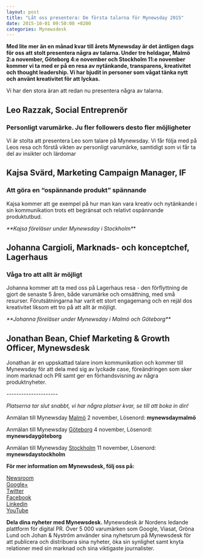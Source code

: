 ```yaml
---
layout: post
title: "Låt oss presentera: De första talarna för Mynewsday 2015"
date: 2015-10-01 09:50:00 +0200
categories: Mynewsdesk
---
```

 <div class='clearfix'><p><strong>Med lite mer än en månad kvar till årets Mynewsday är det äntligen dags för oss att stolt presentera några av talarna. Under tre heldagar, Malmö 2:a november, Göteborg 4:e november och Stockholm 11:e november kommer vi ta med er på en resa av nytänkande, transparens, kreativitet och thought leadership. Vi har bjudit in personer som vågat tänka nytt och använt kreativitet för att lyckas.</strong></p><p>Vi har den stora äran att redan nu presentera några av talarna. </p><h2>Leo Razzak, Social Entreprenör</h2><h3>Personligt varumärke. Ju fler followers desto fler möjligheter</h3><p>Vi är stolta att presentera Leo som talare på Mynewsday. Vi får följa med på Leos resa och förstå vikten av personligt varumärke, samtidigt som vi får ta del av insikter och lärdomar</p><h2><strong>Kajsa Svärd, Marketing Campaign Manager, IF</strong></h2><h3>Att göra en “ospännande produkt” spännande</h3><p>Kajsa kommer att&nbsp;ge exempel på hur man kan vara kreativ och nytänkande i sin kommunikation trots ett begränsat och relativt ospännande produktutbud. </p><p><em>**Kajsa föreläser under Mynewsday i Stockholm*</em>*</p><h2><strong>Johanna Cargioli, Marknads- och konceptchef, Lagerhaus</strong></h2><h3>Våga tro att allt är möjligt</h3><p>Johanna kommer att ta med oss på Lagerhaus resa - den förflyttning de gjort de senaste 5 åren, både varumärke och omsättning, med små resurser. Förutsätningarna har varit ett stort engagemang och en rejäl dos kreativitet liksom ett tro på att allt är möjligt.</p><p><em>**Johanna föreläser under Mynewsday i Malmö och Göteborg**</em></p><h2>Jonathan Bean, Chief Marketing &amp; Growth Officer, Mynewsdesk</h2><p>Jonathan är en uppskattad talare inom kommunikation och kommer till Mynewsday för att dela med sig av lyckade&nbsp;case, föreändringen som sker inom&nbsp;marknad och PR samt ger en förhandsvisning av&nbsp;några produktnyheter.</p><p>---------------------</p><p><em>Platserna tar slut snabbt, vi har några platser kvar, se till att boka in din!</em></p><p>Anmälan till Mynewsday&nbsp;<a href="https://www.eventbrite.co.uk/e/mynewsday-malmo-2015-tickets-18392014009" target="_blank">Malmö</a> 2 november, Lösenord: <strong>mynewsdaymalmö</strong></p><p>Anmälan till Mynewsday&nbsp;<a href="https://www.eventbrite.co.uk/e/mynewsday-goteborg-2015-tickets-18392021030" target="_blank">Göteborg</a> 4 november, Lösenord: <strong>mynewsdaygöteborg</strong></p><p>Anmälan till Mynewsday&nbsp;<a href="https://www.eventbrite.co.uk/e/mynewsday-stockholm-2015-tickets-18392035072" target="_blank">Stockholm</a> 11 november, Lösenord: <strong>mynewsdaystockholm</strong></p></div>
<div class='boilerplate'><p><strong>För mer information om Mynewsdesk, följ oss på:</strong></p><p><a href="/newsdesk">Newsroom</a><a href="http://twitter.com/#!/mynewsdesk_se"><br> </a><a href="https://plus.google.com/u/0/104884420513900925138">Google+</a><a href="http://twitter.com/#!/mynewsdesk_se"><br></a><a href="http://twitter.com/#!/mynewsdesk_se">Twitter</a><br><a href="https://www.facebook.com/MynewsdeskSE">Facebook</a><br><a href="http://www.linkedin.com/company/mynewsdesk">Linkedin</a><br><a href="http://www.youtube.com/user/mynewsdesk">YouTube</a></p><p><strong>Dela dina nyheter med Mynewsdesk.&nbsp;</strong>Mynewsdesk är Nordens ledande plattform för digital PR. Över 5 000 varumärken som Google, Viasat, Gröna Lund och Johan &amp; Nyström använder sina nyhetsrum på Mynewsdesk för att publicera och distribuera sina nyheter, öka sin synlighet samt knyta relationer med sin marknad och sina viktigaste journalister.</p></div>
